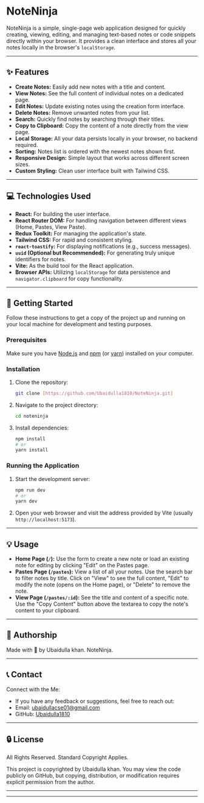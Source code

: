 # NoteNinja

NoteNinja is a simple, single-page web application designed for quickly creating, viewing, editing, and managing text-based notes or code snippets directly within your browser. It provides a clean interface and stores all your notes locally in the browser's `localStorage`.

---

## ✨ Features

* **Create Notes:** Easily add new notes with a title and content.
* **View Notes:** See the full content of individual notes on a dedicated page.
* **Edit Notes:** Update existing notes using the creation form interface.
* **Delete Notes:** Remove unwanted notes from your list.
* **Search:** Quickly find notes by searching through their titles.
* **Copy to Clipboard:** Copy the content of a note directly from the view page.
* **Local Storage:** All your data persists locally in your browser, no backend required.
* **Sorting:** Notes list is ordered with the newest notes shown first.
* **Responsive Design:** Simple layout that works across different screen sizes.
* **Custom Styling:** Clean user interface built with Tailwind CSS.

---

## 💻 Technologies Used

* **React:** For building the user interface.
* **React Router DOM:** For handling navigation between different views (Home, Pastes, View Paste).
* **Redux Toolkit:** For managing the application's state.
* **Tailwind CSS:** For rapid and consistent styling.
* **`react-toastify`:** For displaying notifications (e.g., success messages).
* **`uuid` (Optional but Recommended):** For generating truly unique identifiers for notes.
* **Vite:** As the build tool for the React application.
* **Browser APIs:** Utilizing `localStorage` for data persistence and `navigator.clipboard` for copy functionality.

---

## 🚀 Getting Started

Follow these instructions to get a copy of the project up and running on your local machine for development and testing purposes.

### Prerequisites

Make sure you have [Node.js](https://nodejs.org/) and [npm](https://www.npmjs.com/get-npm) (or [yarn](https://yarnpkg.com/)) installed on your computer.

### Installation

1.  Clone the repository:
    ```bash
    git clone [https://github.com/Ubaidulla1810/NoteNinja.git]
    ```

2.  Navigate to the project directory:
    ```bash
    cd noteninja
    ```

3.  Install dependencies:
    ```bash
    npm install
    # or
    yarn install
    ```

### Running the Application

1.  Start the development server:
    ```bash
    npm run dev
    # or
    yarn dev
    ```
2.  Open your web browser and visit the address provided by Vite (usually `http://localhost:5173`).

---

## 💡 Usage

* **Home Page (`/`):** Use the form to create a new note or load an existing note for editing by clicking "Edit" on the Pastes page.
* **Pastes Page (`/pastes`):** View a list of all your notes. Use the search bar to filter notes by title. Click on "View" to see the full content, "Edit" to modify the note (opens on the Home page), or "Delete" to remove the note.
* **View Page (`/pastes/:id`):** See the title and content of a specific note. Use the "Copy Content" button above the textarea to copy the note's content to your clipboard.

---

## 👤 Authorship

Made with 🤍 by Ubaidulla khan. NoteNinja.

---

## 📞 Contact

Connect with the Me:

* If you have any feedback or suggestions, feel free to reach out:
* Email: ubaidullacse01@gmail.com
* GitHub: [Ubaidulla1810](https://github.com/Ubaidulla1810)

---

## 🔒 License

All Rights Reserved. Standard Copyright Applies.

This project is copyrighted by Ubaidulla khan. You may view the code publicly on GitHub, but copying, distribution, or modification requires explicit permission from the author.

---

---
